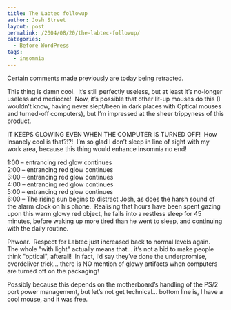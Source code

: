 ```yaml
---
title: The Labtec followup
author: Josh Street
layout: post
permalink: /2004/08/20/the-labtec-followup/
categories:
  - Before WordPress
tags:
  - insomnia
---
```

Certain comments made previously are today being retracted.

This thing is damn cool.&nbsp; It&#8217;s still perfectly useless, but at least it&#8217;s no-longer useless and mediocre!&nbsp; Now, it&#8217;s possible that other lit-up mouses do this (I wouldn&#8217;t know, having never slept/been in dark places with Optical mouses and turned-off computers), but I&#8217;m impressed at the sheer trippyness of this product.

IT KEEPS GLOWING EVEN WHEN THE COMPUTER IS TURNED OFF!&nbsp; How insanely cool is that?!?!&nbsp; I&#8217;m so glad I don&#8217;t sleep in line of sight with my work area, because this thing would enhance insomnia no end!

1:00 &#8211; entrancing red glow continues  
2:00 &#8211; entrancing red glow continues  
3:00 &#8211; entrancing red glow continues  
4:00 &#8211; entrancing red glow continues  
5:00 &#8211; entrancing red glow continues  
6:00 &#8211; The rising sun begins to distract Josh, as does the harsh sound of the alarm clock on his phone.&nbsp; Realising that hours have been spent gazing upon this warm glowy red object, he falls into a restless sleep for 45 minutes, before waking up more tired than he went to sleep, and continuing with the daily routine.

Phwoar.&nbsp; Respect for Labtec just increased back to normal levels again.&nbsp; The whole "with light" actually means that&#8230; it&#8217;s not a bid to make people think "optical", afterall!&nbsp; In fact, I&#8217;d say they&#8217;ve done the underpromise, overdeliver trick&#8230; there is NO mention of glowy artifacts when computers are turned off on the packaging!

Possibly because this depends on the motherboard&#8217;s handling of the PS/2 port power management, but let&#8217;s not get technical&#8230; bottom line is, I have a cool mouse, and it was free.